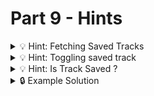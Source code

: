 # Part 9 - Hints

<details>
<summary>💡 Hint: Fetching Saved Tracks</summary>
Similar to the saved albums you need to persist a list of the savedTrackIds first and fetch the tracks later with the new endpoint.

```js
const [savedTrackIds,setSavedTrackIds] = useLocalStorageState(...)
// ...
const [savedTracks,setSavedTracks] = useState(...)

// ...
useEffect(() => {
  // fetch tracks
  setSavedTracks(receivedData)
})

```

</details>

<details>
<summary>💡 Hint: Toggling saved track </summary>

You need a function to toggle the saved state of each track and pass it down to the "SongList" component:

```js
function toggleSaveTrack(id) {
  const isTrackSaved = //... check if id is in list
  if (isTrackSaved) {
    // remove id from list
  } else {
    // add id to list
  }
}
```

pass this function from App.js to Songlist: App => pageComponent => AlbumList => AlbumCard => SongList

</details>

<details>
<summary>💡 Hint: Is Track Saved ?</summary>

Your button for saving the track to the list has to know if the track is currently saved. You need to pass this information to the button from your App.js.

</details>

<details>
<summary>🔒 Example Solution </summary>
Only check this solution after giving this part a good try!

[🔗 Part 9 Example Solution](https://github.com/neuefische/web-react-recap-project-solution/tree/part-9)

</details>
